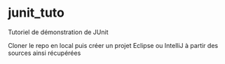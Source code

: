 # junit_tuto
Tutoriel de démonstration de JUnit

Cloner le repo en local puis créer un projet Eclipse ou IntelliJ à partir des sources ainsi récupérées
